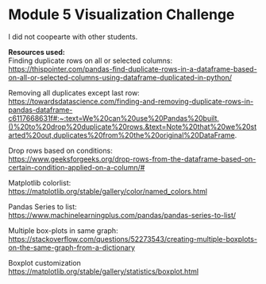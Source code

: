 # Module 5 Visualization Challenge

I did not coopearte with other students.</br>

<b>Resources used:</b></br>
Finding duplicate rows on all or selected columns:</br>
https://thispointer.com/pandas-find-duplicate-rows-in-a-dataframe-based-on-all-or-selected-columns-using-dataframe-duplicated-in-python/

Removing all duplicates except last row:</br>
https://towardsdatascience.com/finding-and-removing-duplicate-rows-in-pandas-dataframe-c6117668631f#:~:text=We%20can%20use%20Pandas%20built,()%20to%20drop%20duplicate%20rows.&text=Note%20that%20we%20started%20out,duplicates%20from%20the%20original%20DataFrame.

Drop rows based on conditions:</br>
https://www.geeksforgeeks.org/drop-rows-from-the-dataframe-based-on-certain-condition-applied-on-a-column/#

Matplotlib colorlist:</br>
https://matplotlib.org/stable/gallery/color/named_colors.html

Pandas Series to list:</br>
https://www.machinelearningplus.com/pandas/pandas-series-to-list/

Multiple box-plots in same graph:</br>
https://stackoverflow.com/questions/52273543/creating-multiple-boxplots-on-the-same-graph-from-a-dictionary

Boxplot customization</br>
https://matplotlib.org/stable/gallery/statistics/boxplot.html